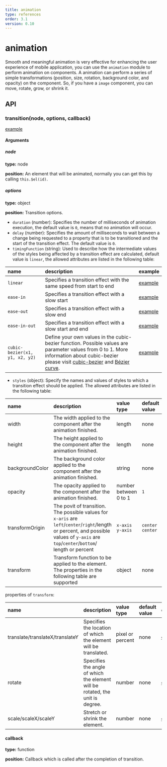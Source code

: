 ```yaml
---
title: animation
type: references
order: 3.1
version: 0.10
---
```


# animation

Smooth and meaningful animation is very effective for enhancing the user experience of mobile application, you can use the `animation` module to perform animation on components. A animation can perform a series of simple transformations  (position, size, rotation, background color, and opacity) on the component. So, if you have a `image` component, you can move, rotate, grow, or shrink it.

## API
### transition(node, options, callback)

[example](http://dotwe.org/5be74019d5e510fa95c5dedec24f7ce5)

#### Arguments
##### node    

**type:** node

**position:** An element that will be animated, normally you can get this by calling `this.$el(id)`.   

##### options    

**type:** object   

**position:** Transition options.    
- `duration` (number): Specifies the number of milliseconds of animation execution, the default value is `0`, means that no animation will occur.    
- `delay` (number): Specifies the amount of milliseconds to wait between a change being requested to a property that is to be transitioned and the start of the transition effect. The default value is `0`.   
- `timingFunction` (string): Used to describe how the intermediate values of the styles being affected by a transition effect are calculated, default value is `linear`, the allowed attributes are listed in the following table:    

|name|description|example|
|:--|:--|:--|
|`linear`|Specifies a transition effect with the same speed from start to end|[example](http://dotwe.org/d71491ded2bede32df3e8b44b53d5e4f)|
|`ease-in`|Specifies a transition effect with a slow start|[example](http://dotwe.org/23b104f833039f263957481f2e2c40c9)|
|`ease-out`|Specifies a transition effect with a slow end|[example](http://dotwe.org/04dab95e073a2c3a808e6b01fc20e996)|
|`ease-in-out`|Specifies a transition effect with a slow start and end|[example](http://dotwe.org/fc37ec17d215e786ce336a00457489e3)|
|`cubic-bezier(x1, y1, x2, y2)`|Define your own values in the cubic-bezier function. Possible values are parameter values from 0 to 1. More information about cubic-bezier please visit [cubic-bezier](http://cubic-bezier.com/) and [Bézier curve](https://en.wikipedia.org/wiki/B%C3%A9zier_curve).|[example](http://dotwe.org/95d8f15d0014c31d3a1d15728313f2a5)|    

- `styles` (object): Specify the names and values of styles to which a transition effect should be applied. The allowed attributes are listed in the following table:        

| name | description | value type | default value |example|
| :--- | :--- | :--- | :--- |:---|
|width|The width applied to the component after the animation finished.|length|none|[example](http://dotwe.org/b599d273f996cfdcbeca7bd5c828ca90)|    
|height|The height applied to the component after the animation finished.|length|none|[example](http://dotwe.org/d0b1ccadf386ba00960d0c8340c682e5)|    
|backgroundColor|The background color applied to the component after the animation finished.|string|none|[example](http://dotwe.org/f4616ee18f6042b63a8fdcd2816b1712)|
|opacity|The opacity applied to the component after the animation finished.|number between 0 to 1|`1`|[example](http://dotwe.org/f94394173301db83ae6e66d1330a0d0b)|
|transformOrigin|The povit of transition. The possible values for `x-aris` are `left`/`center`/`right`/length or percent, and possible values of `y-axis` are `top`/`center`/`bottom`/ length or percent|`x-axis y-axis`|`center center`|[example](http://dotwe.org/de43f5a47de230dd531797458bf7fd3c)|
|transform|Transform function to be applied to the element. The properties in the following table are supported|object|none|[example](http://dotwe.org/cfc0388441f5a53a73335885006c13e7)|

properties of `transform`:    

| name | description | value type | default value |example|
| :--- | :--- | :--- | :--- |:---|
|translate/translateX/translateY|Specifies the location of which the element will be translated.|pixel or percent|none|[example](http://dotwe.org/6638e66e296723bbef3e59c83b2b5003)|
|rotate|Specifies the angle of which the element will be rotated, the unit is degree.|number|none|[example](http://dotwe.org/ba9e9920594d9388744b2bd0d1b7695d)|
|scale/scaleX/scaleY|Stretch or shrink the element.|number|none|[example](http://dotwe.org/14b42dde6583ab222bd2b7ed08f241c8)|    

#### callback    
**type:** function

**position:** Callback which is called after the completion of transition.